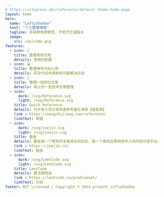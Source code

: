 ```yaml
---
# https://vitepress.dev/reference/default-theme-home-page
layout: home
hero:
  name: "LoftyShadow"
  text: "个人整理博客"
  tagline: 并肩莽莽原野荒，不觉茫茫道路长
  image:
    src: /welcome.png
features:
  - icon: 📒
    title: 整理常用文档
    details: 常用的配置
  - icon: 💻
    title: 整理编写代码心得
    details: 实际代码中遇到的问题解决办法
  - icon: 🔗
    title: 整理一些好的文章
    details: 网上的一些技术文章整理
  - icon:
      dark: /svg/Reference.svg
      light: /svg/Reference.svg
    title: Quick Reference
    details: 为开发人员分享快速参考备忘清单【速查表】
    link : https://wangchujiang.com/reference/
    linkText: 奇链
  - icon:
      dark: /svg/juejin.svg
      light: /svg/juejin.svg
    title: 掘金
    details: 掘金是一个帮助开发者成长的社区，是一个面向互联网技术人的内容分享平台。
    link : https://juejin.cn/
    linkText: 掘金
  - icon: 
      dark: /svg/LeetCode.svg
      light: /svg/LeetCode.svg
    title: LeetCode
    details: 算法题网站
    link : https://leetcode.cn/problemset/
    linkText: 力扣
footer: MIT Licensed | Copyright © 2023-present LoftyShadow
---
```


